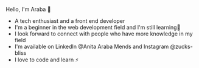 Hello, I'm Araba 👋
- A tech enthusiast and a front end developer
- I'm a beginner in the web development field and I'm still learning🌱
- I look forward to connect with people who have more knowledge in my field
- I'm available on LinkedIn @Anita Araba Mends and Instagram @zucks-bliss 
- I love to code and learn ⚡

<!---
maame-18/maame-18 is a ✨ special ✨ repository because its `README.md` (this file) appears on your GitHub profile.
You can click the Preview link to take a look at your changes.
--->
